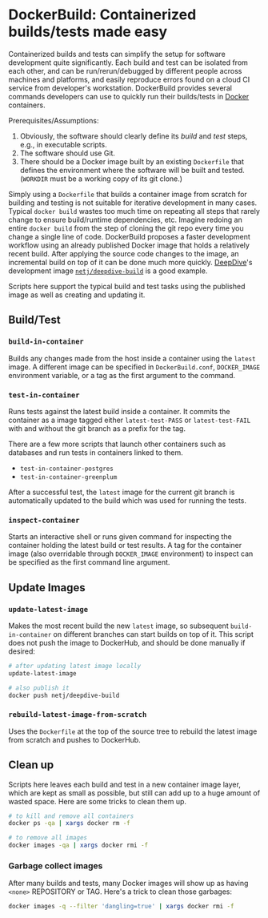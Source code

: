 # DockerBuild: Containerized builds/tests made easy

Containerized builds and tests can simplify the setup for software development quite significantly.
Each build and test can be isolated from each other, and can be run/rerun/debugged by different people across machines and platforms, and easily reproduce errors found on a cloud CI service from developer's workstation.
DockerBuild provides several commands developers can use to quickly run their builds/tests in [Docker](https://docker.io) containers.

Prerequisites/Assumptions:
1. Obviously, the software should clearly define its *build* and *test* steps, e.g., in executable scripts.
2. The software should use Git.
3. There should be a Docker image built by an existing `Dockerfile` that defines the environment where the software will be built and tested. (`WORKDIR` must be a working copy of its git clone.)

Simply using a `Dockerfile` that builds a container image from scratch for building and testing is not suitable for iterative development in many cases.
Typical `docker build` wastes too much time on repeating all steps that rarely change to ensure build/runtime dependencies, etc.
Imagine redoing an entire `docker build` from the step of cloning the git repo every time you change a single line of code.
DockerBuild proposes a faster development workflow using an already published Docker image that holds a relatively recent build.
After applying the source code changes to the image, an incremental build on top of it can be done much more quickly.
[DeepDive](https://github.com/HazyResearch/deepdive)'s development image [`netj/deepdive-build`](https://hub.docker.com/r/netj/deepdive-build/) is a good example.

Scripts here support the typical build and test tasks using the published image as well as creating and updating it.

## Build/Test

### `build-in-container`
Builds any changes made from the host inside a container using the `latest` image.
A different image can be specified in `DockerBuild.conf`, `DOCKER_IMAGE` environment variable, or a tag as the first argument to the command.

### `test-in-container`
Runs tests against the latest build inside a container.
It commits the container as a image tagged either `latest-test-PASS` or `latest-test-FAIL` with and without the git branch as a prefix for the tag.

There are a few more scripts that launch other containers such as databases and run tests in containers linked to them.

* `test-in-container-postgres`
* `test-in-container-greenplum`

After a successful test, the `latest` image for the current git branch is automatically updated to the build which was used for running the tests.

### `inspect-container`
Starts an interactive shell or runs given command for inspecting the container holding the latest build or test results.
A tag for the container image (also overridable through `DOCKER_IMAGE` environment) to inspect can be specified as the first command line argument.

## Update Images

### `update-latest-image`
Makes the most recent build the new `latest` image, so subsequent `build-in-container` on different branches can start builds on top of it.
This script does not push the image to DockerHub, and should be done manually if desired:

```bash
# after updating latest image locally
update-latest-image

# also publish it
docker push netj/deepdive-build
```

### `rebuild-latest-image-from-scratch`
Uses the `Dockerfile` at the top of the source tree to rebuild the latest image from scratch and pushes to DockerHub.


## Clean up

Scripts here leaves each build and test in a new container image layer, which are kept as small as possible, but still can add up to a huge amount of wasted space.
Here are some tricks to clean them up.

```bash
# to kill and remove all containers
docker ps -qa | xargs docker rm -f

# to remove all images
docker images -qa | xargs docker rmi -f
```

### Garbage collect images
After many builds and tests, many Docker images will show up as having `<none>` REPOSITORY or TAG.
Here's a trick to clean those garbages:
```bash
docker images -q --filter 'dangling=true' | xargs docker rmi -f
```
